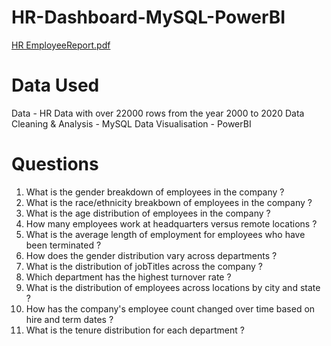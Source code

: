 # HR-Dashboard-MySQL-PowerBI

[HR EmployeeReport.pdf](https://github.com/user-attachments/files/15924632/HR.EmployeeReport.pdf)

# Data Used

Data - HR Data with over 22000 rows from the year 2000 to 2020
Data Cleaning & Analysis - MySQL
Data Visualisation - PowerBI

# Questions

1. What is the gender breakdown of employees in the company ?
2. What is the race/ethnicity breakbown of employees in the company ?
3. What is the age distribution of employees in the company ?
4. How many employees work at headquarters versus remote locations ?
5. What is the average length of employment for employees who have been terminated ?
6. How does the gender distribution vary across departments ?
7.  What is the distribution of jobTitles across the company ?
8.  Which department has the highest turnover rate ?
9.  What is the distribution of employees across locations by city and state ?
10.  How has the company's employee count changed over time based on hire and term dates ?
11.  What is the tenure distribution for each department ?
